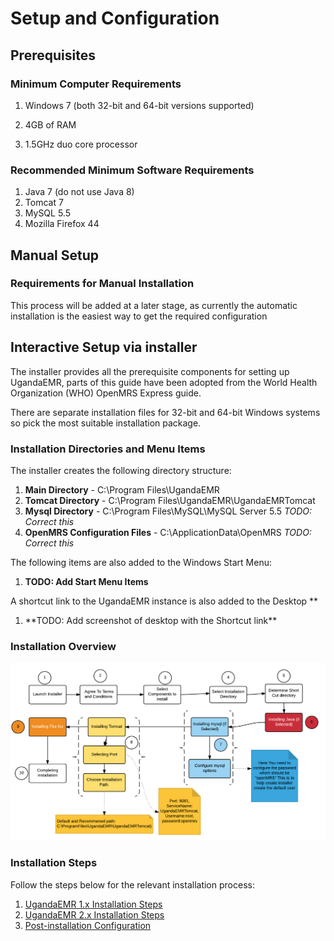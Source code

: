# Setup and Configuration

## Prerequisites

### Minimum Computer Requirements

1. Windows 7 \(both 32-bit and 64-bit versions supported\)

2. 4GB of RAM

3. 1.5GHz duo core processor

### Recommended Minimum Software Requirements

1. Java 7 \(do not use Java 8\)
2. Tomcat 7
3. MySQL 5.5
4. Mozilla Firefox 44

## Manual Setup

### Requirements for Manual Installation

This process will be added at a later stage, as currently the automatic installation is the easiest way to get the required configuration

## Interactive Setup via installer

The installer provides all the prerequisite components for setting up UgandaEMR, parts of this guide have been adopted from the World Health Organization \(WHO\) OpenMRS Express guide.

There are separate installation files for 32-bit and 64-bit Windows systems so pick the most suitable installation package.

### Installation Directories and Menu Items

The installer creates the following directory structure:

1. **Main Directory** - C:\Program Files\UgandaEMR
2. **Tomcat Directory** - C:\Program Files\UgandaEMR\UgandaEMRTomcat
3. **Mysql Directory** - C:\Program Files\MySQL\MySQL Server 5.5 _TODO: Correct this_
4. **OpenMRS Configuration Files** - C:\ApplicationData\OpenMRS _TODO: Correct this_

The following items are also added to the Windows Start Menu:  
1. **TODO: Add Start Menu Items**

A shortcut link to the UgandaEMR instance is also added to the Desktop **  
1. **TODO: Add screenshot of desktop with the Shortcut link\*\*

### Installation Overview

![Installation proces overview](images/installer/installation_process.png)

### Installation Steps

Follow the steps below for the relevant installation process:

1. [UgandaEMR 1.x Installation Steps](setup_and_configuration/ugandaemr-1x-installation.md) 
2. [UgandaEMR 2.x Installation Steps](setup_and_configuration/ugandaemr-2x-installation.md)
3. [Post-installation Configuration](setup_and_configuration/post-installation-configuration.md)




